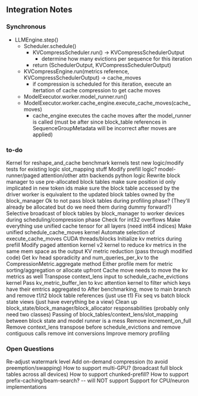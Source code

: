 ## Integration Notes

### Synchronous
- LLMEngine.step()
    - Scheduler.schedule()
        - KVCompressScheduler.run() -> KVCompressSchedulerOutput
            - determine how many evictions per sequence for this iteration
        - return (SchedulerOutput, KVCompressSchedulerOutput)
    - KVCompressEngine.run(metrics reference, KVCompressSchedulerOutput) -> cache_moves
        - if compression is scheduled for this iteration, execute an itertation of cache compression to get cache moves
    - ModelExecutor.worker.model_runner.run()
    - ModelExecutor.worker.cache_engine.execute_cache_moves(cache_moves)
        - cache_engine executes the cache moves after the model_runner is called (must be after since block_table references in SequenceGroupMetadata will be incorrect after moves are applied)


### to-do
Kernel for reshape_and_cache
benchmark kernels
test new logic/modify tests for existing logic
slot_mapping stuff
Modify prefill logic? model-runner/paged attention/other attn backends python logic
Rewrite block manager to use pre-allocated block tables
make sure position id only implicated in new token ids
make sure the block table accessed by the driver worker is equivalent to the updated block tables owned by the block_manager
Ok to not pass block tables during profiling phase? (They'll already be allocated but do we need them during dummy forward?)
Selective broadcast of block tables by block_manager to worker devices during scheduling/compression phase
Check for int32 overflows
Make everything use unified cache tensor for all layers (need int64 indices)
Make unified schedule_cache_moves kernel
Automate selection of execute_cache_moves CUDA threads/blocks
Initialize kv metrics during prefill
Modify paged attention kernel v2 kernel to reduce kv metrics in the same mem space as the output
KV metric reduction (pass through modified code)
Get kv head sporadicity and num_queries_per_kv to the CompressionMetric.aggregate method
Either profile mem for metric sorting/aggregation or allocate upfront
Cache move needs to move the kv metrics as well
Transpose context_lens input to schedule_cache_evictions kernel
Pass kv_metric_buffer_len to kvc attention kernel to filter which keys have their emtrics aggregated to
After benchmarking, move to main branch and remove t1/t2 block table references (just use t1)
Fix seq vs batch block state views (just have everything be a view)
Clean up block_state/block_manager/block_allocator responsabilities (probably only need two classes)
Passing of block_tables/context_lens/slot_mapping between block state and model runner is a mess
Remove increment_on_full
Remove context_lens transpose before schedule_evictions and remove contiguous calls
remove int conversions
Improve memory profiling


### Open Questions
Re-adjust watermark level
Add on-demand compression (to avoid preemption/swapping)
How to support multi-GPU? (broadcast full block tables across all devices)
How to support chunked-prefill?
How to support prefix-caching/beam-search? -- will NOT support
Support for CPU/neuron implementations